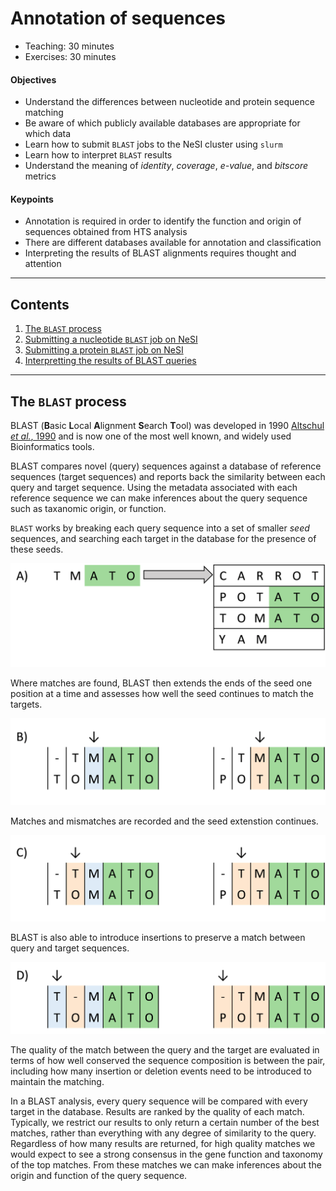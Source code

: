 # Annotation of sequences

* Teaching: 30 minutes
* Exercises: 30 minutes

#### Objectives

* Understand the differences between nucleotide and protein sequence matching
* Be aware of which publicly available databases are appropriate for which data
* Learn how to submit `BLAST` jobs to the NeSI cluster using `slurm`
* Learn how to interpret `BLAST` results 
* Understand the meaning of *identity*, *coverage*, *e-value*, and *bitscore* metrics

#### Keypoints

* Annotation is required in order to identify the function and origin of sequences obtained from HTS analysis
* There are different databases available for annotation and classification
* Interpreting the results of BLAST alignments requires thought and attention 

---

## Contents

1. [The `BLAST` process](#the-blast-process)
1. [Submitting a nucleotide `BLAST` job on NeSI](#submitting-a-nucleotide-blast-job-on-nesi)
1. [Submitting a protein `BLAST` job on NeSI](#submitting-a-protein-blast-job-on-nesi)
1. [Interpretting the results of BLAST queries](#interpretting-the-results-of-blast-queries)
---

## The `BLAST` process

BLAST (**B**asic **L**ocal **A**lignment **S**earch **T**ool) was developed in 1990 [Altschul *et al.*, 1990](https://doi.org/10.1016/S0022-2836(05)80360-2) and is now one of the most well known, and widely used Bioinformatics tools.

BLAST compares novel (query) sequences against a database of reference sequences (target sequences) and reports back the similarity between each query and target sequence. Using the metadata associated with each reference sequence we can make inferences about the query sequence such as taxanomic origin, or function.

`BLAST` works by breaking each query sequence into a set of smaller *seed* sequences, and searching each target in the database for the presence of these seeds.  

<img src='../img/4.Blast_step_1.png' alt='Toy example of the BLAST process in action' width='600' />

Where matches are found, BLAST then extends the ends of the seed one position at a time and assesses how well the seed continues to match the targets.  

<img src='../img/4.Blast_step_2.png' alt='Toy example of the BLAST process in action' width='600' />

Matches and mismatches are recorded and the seed extenstion continues.    

<img src='../img/4.Blast_step_3.png' alt='Toy example of the BLAST process in action' width='600' />  

BLAST is also able to introduce insertions to preserve a match between query and target sequences.  

<img src='../img/4.Blast_step_4.png' alt='Toy example of the BLAST process in action' width='600' />  

The quality of the match between the query and the target are evaluated in terms of how well conserved the sequence composition is between the pair, including how many insertion or deletion events need to be introduced to maintain the matching.

In a BLAST analysis, every query sequence will be compared with every target in the database. Results are ranked by the quality of each match.  
Typically, we restrict our results to only return a certain number of the best matches, rather than everything with any degree of similarity to the query. Regardless of how many results are returned, for high quality matches we would expect to see a strong consensus in the gene function and taxonomy of the top matches. From these matches we can make inferences about the origin and function of the query sequence. 
